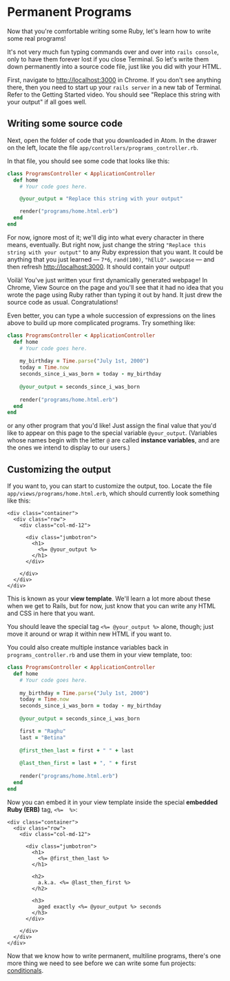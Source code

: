 # Permanent Programs

Now that you're comfortable writing some Ruby, let's learn how to write some real programs!

It's not very much fun typing commands over and over into `rails console`, only to have them forever lost if you close Terminal. So let's write them down permanently into a source code file, just like you did with your HTML.

First, navigate to [http://localhost:3000](http://localhost:3000) in Chrome. If you don't see anything there, then you need to start up your `rails server` in a new tab of Terminal. Refer to the Getting Started video. You should see "Replace this string with your output" if all goes well.

## Writing some source code

Next, open the folder of code that you downloaded in Atom. In the drawer on the left, locate the file `app/controllers/programs_controller.rb`.

In that file, you should see some code that looks like this:

```ruby
class ProgramsController < ApplicationController
  def home
    # Your code goes here.

    @your_output = "Replace this string with your output"

    render("programs/home.html.erb")
  end
end
```

For now, ignore most of it; we'll dig into what every character in there means, eventually. But right now, just change the string `"Replace this string with your output"` to any Ruby expression that you want. It could be anything that you just learned — `7*6`, `rand(100)`, `"hElLO".swapcase` — and then refresh [http://localhost:3000](http://localhost:3000). It should contain your output!

Voilà! You've just written your first dynamically generated webpage! In Chrome, View Source on the page and you'll see that it had no idea that you wrote the page using Ruby rather than typing it out by hand. It just drew the source code as usual. Congratulations!

Even better, you can type a whole succession of expressions on the lines above to build up more complicated programs. Try something like:

```ruby
class ProgramsController < ApplicationController
  def home
    # Your code goes here.
    
    my_birthday = Time.parse("July 1st, 2000")
    today = Time.now
    seconds_since_i_was_born = today - my_birthday
    
    @your_output = seconds_since_i_was_born
    
    render("programs/home.html.erb")
  end
end
```

or any other program that you'd like! Just assign the final value that you'd like to appear on this page to the special variable `@your_output`. (Variables whose names begin with the letter `@` are called **instance variables**, and are the ones we intend to display to our users.)

## Customizing the output

If you want to, you can start to customize the output, too. Locate the file `app/views/programs/home.html.erb`, which should currently look something like this:

```erb
<div class="container">
  <div class="row">
    <div class="col-md-12">

      <div class="jumbotron">
        <h1>
          <%= @your_output %>
        </h1>
      </div>

    </div>
  </div>
</div>
```

This is known as your **view template**. We'll learn a lot more about these when we get to Rails, but for now, just know that you can write any HTML and CSS in here that you want.

You should leave the special tag `<%= @your_output %>` alone, though; just move it around or wrap it within new HTML if you want to.

You could also create multiple instance variables back in `programs_controller.rb` and use them in your view template, too:

```ruby
class ProgramsController < ApplicationController
  def home
    # Your code goes here.
    
    my_birthday = Time.parse("July 1st, 2000")
    today = Time.now
    seconds_since_i_was_born = today - my_birthday
    
    @your_output = seconds_since_i_was_born

    first = "Raghu"
    last = "Betina"
    
    @first_then_last = first + " " + last
    
    @last_then_first = last + ", " + first
    
    render("programs/home.html.erb")
  end
end
```

Now you can embed it in your view template inside the special **embedded Ruby (ERB)** tag, `<%=  %>`:

```erb
<div class="container">
  <div class="row">
    <div class="col-md-12">

      <div class="jumbotron">
        <h1>
          <%= @first_then_last %>
        </h1>
        
        <h2>
          a.k.a. <%= @last_then_first %>
        </h2>
        
        <h3>
          aged exactly <%= @your_output %> seconds
        </h3>
      </div>

    </div>
  </div>
</div>
```

Now that we know how to write permanent, multiline programs, there's one more thing we need to see before we can write some fun projects: [conditionals](conditionals.md).